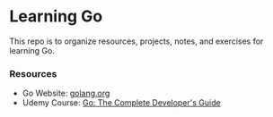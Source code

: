 # Learning Go
This repo is to organize resources, projects, notes, and exercises for learning Go.

### Resources
- Go Website: [golang.org](https://golang.org/)
- Udemy Course: [Go: The Complete Developer's Guide](https://www.udemy.com/course/go-the-complete-developers-guide/)
